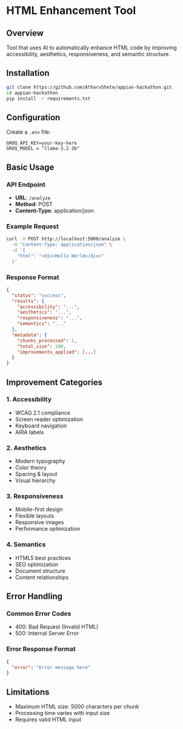 # HTML Enhancement Tool

## Overview
Tool that uses AI to automatically enhance HTML code by improving accessibility, aesthetics, responsiveness, and semantic structure.

## Installation
```bash
git clone https://github.com/AtharvShete/appian-hackathon.git
cd appian-hackathon
pip install -r requirements.txt
```

## Configuration
Create a `.env` file:
```env
GROQ_API_KEY=your-key-here
GROQ_MODEL = "llama-3.2-3b"
```

## Basic Usage

### API Endpoint
- **URL**: `/analyze`
- **Method**: POST
- **Content-Type**: application/json

### Example Request
```bash
curl -X POST http://localhost:5000/analyze \
  -H "Content-Type: application/json" \
  -d '{
    "html": "<div>Hello World</div>"
  }'
```

### Response Format
```json
{
  "status": "success",
  "results": {
    "accessibility": "...",
    "aesthetics": "...",
    "responsiveness": "...",
    "semantics": "..."
  },
  "metadata": {
    "chunks_processed": 1,
    "total_size": 100,
    "improvements_applied": [...]
  }
}
```

## Improvement Categories

### 1. Accessibility
- WCAG 2.1 compliance
- Screen reader optimization
- Keyboard navigation
- ARIA labels

### 2. Aesthetics
- Modern typography
- Color theory
- Spacing & layout
- Visual hierarchy

### 3. Responsiveness
- Mobile-first design
- Flexible layouts
- Responsive images
- Performance optimization

### 4. Semantics
- HTML5 best practices
- SEO optimization
- Document structure
- Content relationships

## Error Handling

### Common Error Codes
- 400: Bad Request (Invalid HTML)
- 500: Internal Server Error

### Error Response Format
```json
{
  "error": "Error message here"
}
```

## Limitations
- Maximum HTML size: 5000 characters per chunk
- Processing time varies with input size
- Requires valid HTML input